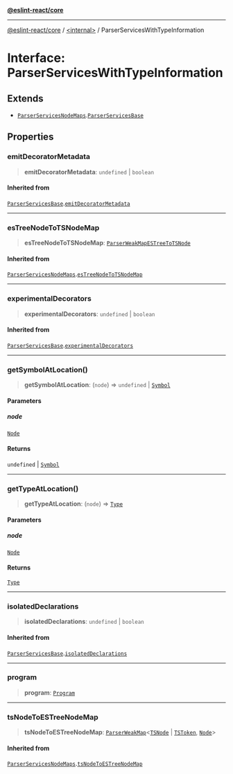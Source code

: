 [**@eslint-react/core**](../../README.md)

***

[@eslint-react/core](../../README.md) / [\<internal\>](../README.md) / ParserServicesWithTypeInformation

# Interface: ParserServicesWithTypeInformation

## Extends

- [`ParserServicesNodeMaps`](ParserServicesNodeMaps.md).[`ParserServicesBase`](ParserServicesBase.md)

## Properties

### emitDecoratorMetadata

> **emitDecoratorMetadata**: `undefined` \| `boolean`

#### Inherited from

[`ParserServicesBase`](ParserServicesBase.md).[`emitDecoratorMetadata`](ParserServicesBase.md#emitdecoratormetadata)

***

### esTreeNodeToTSNodeMap

> **esTreeNodeToTSNodeMap**: [`ParserWeakMapESTreeToTSNode`](ParserWeakMapESTreeToTSNode.md)

#### Inherited from

[`ParserServicesNodeMaps`](ParserServicesNodeMaps.md).[`esTreeNodeToTSNodeMap`](ParserServicesNodeMaps.md#estreenodetotsnodemap)

***

### experimentalDecorators

> **experimentalDecorators**: `undefined` \| `boolean`

#### Inherited from

[`ParserServicesBase`](ParserServicesBase.md).[`experimentalDecorators`](ParserServicesBase.md#experimentaldecorators)

***

### getSymbolAtLocation()

> **getSymbolAtLocation**: (`node`) => `undefined` \| [`Symbol`](Symbol.md)

#### Parameters

##### node

[`Node`](../type-aliases/Node.md)

#### Returns

`undefined` \| [`Symbol`](Symbol.md)

***

### getTypeAtLocation()

> **getTypeAtLocation**: (`node`) => [`Type`](Type.md)

#### Parameters

##### node

[`Node`](../type-aliases/Node.md)

#### Returns

[`Type`](Type.md)

***

### isolatedDeclarations

> **isolatedDeclarations**: `undefined` \| `boolean`

#### Inherited from

[`ParserServicesBase`](ParserServicesBase.md).[`isolatedDeclarations`](ParserServicesBase.md#isolateddeclarations)

***

### program

> **program**: [`Program`](Program.md)

***

### tsNodeToESTreeNodeMap

> **tsNodeToESTreeNodeMap**: [`ParserWeakMap`](ParserWeakMap.md)\<[`TSNode`](../type-aliases/TSNode.md) \| [`TSToken`](../type-aliases/TSToken.md), [`Node`](../type-aliases/Node.md)\>

#### Inherited from

[`ParserServicesNodeMaps`](ParserServicesNodeMaps.md).[`tsNodeToESTreeNodeMap`](ParserServicesNodeMaps.md#tsnodetoestreenodemap)
